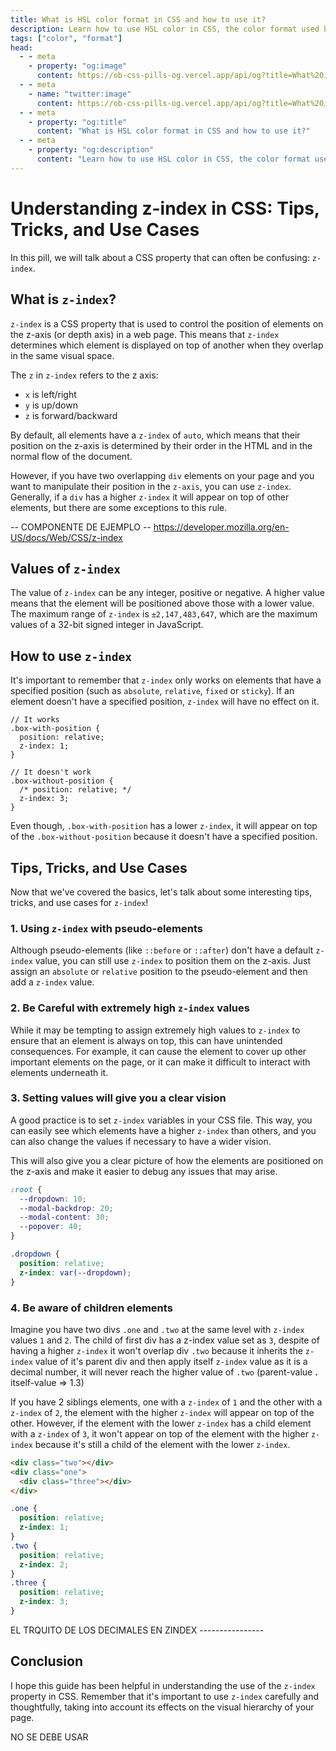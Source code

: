 ```yaml
---
title: What is HSL color format in CSS and how to use it?
description: Learn how to use HSL color in CSS, the color format used by CSS experts that you might not know.
tags: ["color", "format"]
head:
  - - meta
    - property: "og:image"
      content: https://ob-css-pills-og.vercel.app/api/og?title=What%20is%20HSL%20color%20format%20in%20CSS%20and%20how%20to%20use%20it
  - - meta
    - name: "twitter:image"
      content: https://ob-css-pills-og.vercel.app/api/og?title=What%20is%20HSL%20color%20format%20in%20CSS%20and%20how%20to%20use%20it
  - - meta
    - property: "og:title"
      content: "What is HSL color format in CSS and how to use it?"
  - - meta
    - property: "og:description"
      content: "Learn how to use HSL color in CSS, the color format used by CSS experts that you might not know."
---
```


<script setup>
  import PostAuthors from '../.vitepress/components/PostAuthors.vue'
</script>

# Understanding z-index in CSS: Tips, Tricks, and Use Cases

In this pill, we will talk about a CSS property that can often be confusing: `z-index`.

## What is `z-index`?

`z-index` is a CSS property that is used to control the position of elements on the z-axis (or depth axis) in a web page. This means that `z-index` determines which element is displayed on top of another when they overlap in the same visual space.

The `z` in `z-index` refers to the z axis:

- `x` is left/right
- `y` is up/down
- `z` is forward/backward

By default, all elements have a `z-index` of `auto`, which means that their position on the z-axis is determined by their order in the HTML and in the normal flow of the document.

However, if you have two overlapping `div` elements on your page and you want to manipulate their position in the `z-axis`, you can use `z-index`. Generally, if a `div` has a higher `z-index` it will appear on top of other elements, but there are some exceptions to this rule.

-- COMPONENTE DE EJEMPLO -- https://developer.mozilla.org/en-US/docs/Web/CSS/z-index

## Values of `z-index`

The value of `z-index` can be any integer, positive or negative. A higher value means that the element will be positioned above those with a lower value.
The maximum range of `z-index` is `±2,147,483,647`, which are the maximum values of a 32-bit signed integer in JavaScript.

## How to use `z-index`

It's important to remember that `z-index` only works on elements that have a specified position (such as `absolute`, `relative`, `fixed` or `sticky`). If an element doesn't have a specified position, `z-index` will have no effect on it.

```css{3,9}
// It works
.box-with-position {
  position: relative;
  z-index: 1;
}

// It doesn't work
.box-without-position {
  /* position: relative; */
  z-index: 3;
}
```

Even though, `.box-with-position` has a lower `z-index`, it will appear on top of the `.box-without-position` because it doesn't have a specified position.

## Tips, Tricks, and Use Cases

Now that we've covered the basics, let's talk about some interesting tips, tricks, and use cases for `z-index`!

### 1. Using `z-index` with pseudo-elements

Although pseudo-elements (like `::before` or `::after`) don't have a default `z-index` value, you can still use `z-index` to position them on the z-axis. Just assign an `absolute` or `relative` position to the pseudo-element and then add a `z-index` value.

### 2. Be Careful with extremely high `z-index` values

While it may be tempting to assign extremely high values to `z-index` to ensure that an element is always on top, this can have unintended consequences. For example, it can cause the element to cover up other important elements on the page, or it can make it difficult to interact with elements underneath it.

### 3. Setting values will give you a clear vision

A good practice is to set `z-index` variables in your CSS file. This way, you can easily see which elements have a higher `z-index` than others, and you can also change the values if necessary to have a wider vision.

This will also give you a clear picture of how the elements are positioned on the z-axis and make it easier to debug any issues that may arise.

```css
:root {
  --dropdown: 10;
  --modal-backdrop: 20;
  --modal-content: 30;
  --popover: 40;
}

.dropdown {
  position: relative;
  z-index: var(--dropdown);
}
```

### 4. Be aware of children elements

Imagine you have two divs `.one` and `.two` at the same level with `z-index` values `1` and `2`. The child of first div has a z-index value set as `3`, despite of having a higher `z-index` it won't overlap div `.two` because it inherits the `z-index` value of it's parent div and then apply itself `z-index` value as it is a decimal number, it will never reach the higher value of `.two` (parent-value **.** itself-value => 1.3)

If you have 2 siblings elements, one with a `z-index` of `1` and the other with a `z-index` of `2`, the element with the higher `z-index` will appear on top of the other.
However, if the element with the lower `z-index` has a child element with a `z-index` of `3`, it won't appear on top of the element with the higher `z-index` because it's still a child of the element with the lower `z-index`.

```html
<div class="two"></div>
<div class="one">
  <div class="three"></div>
</div>
```

```css
.one {
  position: relative;
  z-index: 1;
}
.two {
  position: relative;
  z-index: 2;
}
.three {
  position: relative;
  z-index: 3;
}
```

EL TRQUITO DE LOS DECIMALES EN ZINDEX ----------------

## Conclusion

I hope this guide has been helpful in understanding the use of the `z-index` property in CSS. Remember that it's important to use `z-index` carefully and thoughtfully, taking into account its effects on the visual hierarchy of your page.

NO SE DEBE USAR

<PostAuthors :authors="['baumannzone', 'eduvilla97', 'arshiasaleem98', 'arturogbruno']" />
